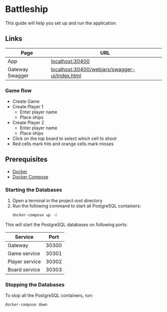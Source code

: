 # Battleship

This guide will help you set up and run the application.

## Links

| Page            | URL                                                                                                   |
|-----------------|-------------------------------------------------------------------------------------------------------|
| App             | [localhost:30400]( http://localhost:30400)                                                            |
| Gateway Swagger | [localhost:30400/webjars/swagger-ui/index.html](http://localhost:30400/webjars/swagger-ui/index.html) |

### Game flow

- Create Game
- Create Player 1
  - Enter player name
  - Place ships
- Create Player 2
   - Enter player name
   - Place ships
- Click on the top board to select which cell to shoot
- Red cells mark hits and orange cells mark misses

## Prerequisites

- [Docker](https://www.docker.com/get-started)
- [Docker Compose](https://docs.docker.com/compose/install/)

### Starting the Databases

1. Open a terminal in the project root directory
2. Run the following command to start all PostgreSQL containers:
   ```bash
   docker-compose up -d
   ```

This will start the PostgreSQL databases on following ports:

| Service        | Port  |
|----------------|-------|
| Gateway        | 30300 |
| Game service   | 30301 |
| Player service | 30302 |
| Board service  | 30303 |

### Stopping the Databases

To stop all the PostgreSQL containers, run:
```bash
docker-compose down
```
